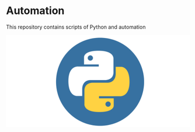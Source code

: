 # Automation

This repository contains scripts of Python and automation

![alt text](/python_5e18e51de317b.png)

